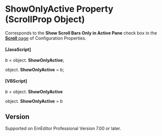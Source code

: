 # ShowOnlyActive Property (ScrollProp Object)

Corresponds to the **Show Scroll Bars Only in Active Pane** check box in the
[**Scroll** page](../../dlg/properties/scroll/index) of Configuration Properties.

#### \[JavaScript\]

_b_ =
object. **ShowOnlyActive**;

object. **ShowOnlyActive** = _b_;

#### \[VBScript\]

_b_ =
object. **ShowOnlyActive**

object. **ShowOnlyActive** = _b_

## Version

Supported on EmEditor Professional Version 7.00 or later.